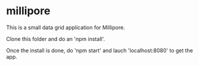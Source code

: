# millipore
This is a small data grid application for Millipore.

Clone this folder and do an 'npm install'.

Once the install is done, do 'npm start' and lauch 'localhost:8080' to get the app.
